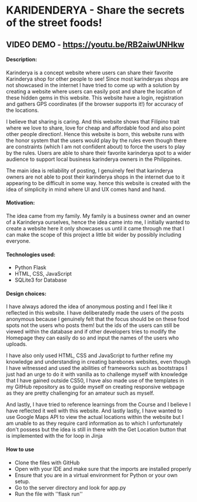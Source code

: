 # KARIDENDERYA - Share the secrets of the street foods!
## VIDEO DEMO - https://youtu.be/RB2aiwUNHkw
#### Description:
Karinderya is a concept website where users can share their favorite Karinderya shop for other people to see! Since most karinderyas shops are not showcased in the internet I have tried to come up with a solution by creating a website where users can easily post and share the location of these hidden gems in this website. This website have a login, registration and gathers GPS coordinates (if the browser supports it!) for accuracy of the locations.

I believe that sharing is caring. And this website shows that Filipino trait where we love to share, love for cheap and affordable food and also point other people direction!. Hence this website is born, this website runs with the honor system that the users would play by the rules even though there are constraints (which I am not confident about) to force the users to play by the rules. Users are able to share their favorite karinderya spot to a wider audience to support local business karinderya owners in the Philippines.

The main idea is reliability of posting, I genuinely feel that karinderya owners are not able to post their karinderya shops in the internet due to it appearing to be difficult in some way. hence this website is created with the idea of simplicity in mind where UI and UX comes hand and hand.

#### Motivation:
The idea came from my family. My family is a business owner and an owner of a Karinderya ourselves, hence the idea came into me, I initially wanted to create a website here it only showcases us until it came through me that I can make the scope of this project a little bit wider by possibly including everyone.

#### Technologies used:
- Python Flask
- HTML, CSS, JavaScript
- SQLite3 for Database

#### Design choices:
I have always adored the idea of anonymous posting and I feel like it reflected in this website. I have deliberatedly made the users of the posts anonymous because I genuinely felt that the focus should be on these food spots not the users who posts them! but the ids of the users can still be viewed within the database and if other developers tries to modify the Homepage they can easily do so and input the names of the users who uploads.

I have also only used HTML, CSS and JavaScript to further refine my knowledge and understanding in creating barebones websites, even though I have witnessed and used the abilities of frameworks such as bootstraps I just had an urge to do it with vanilla as to challenge myself with knowledge that I have gained outside CS50, I have also made use of the templates in my GitHub repository as to guide myself on creating responsive webpage as they are pretty challenging for an amateur such as myself.


And lastly, I have tried to reference learnings from the Course and I believe I have reflected it well with this website.
And lastly lastly, I have wanted to use Google Maps API to view the actual locations within the website but I am unable to as they require card information as to which I unfortunately don't possess but the idea is still in there with the Get Location button that is implemented with the for loop in Jinja

#### How to use
- Clone the files with GitHub
- Open with your IDE and make sure that the imports are installed properly
- Ensure that you are in a virtual environment for Python or your own setup.
- Go to the server directory and look for app.py
- Run the file with ''flask run''
